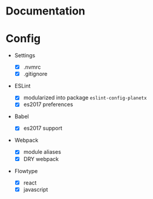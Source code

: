 # Documentation

# Config
- Settings
    - [x] .nvmrc 
    - [x] .gitignore
    <!--- [ ] settings.production.json :: meteor server settings-->
    <!--- [ ] settings.test.json :: meteor server settings-->
    
- ESLint
    - [x] modularized into package `eslint-config-planetx`
    - [x] es2017 preferences

- Babel
    - [x] es2017 support

- Webpack
    - [x] module aliases
    - [x] DRY webpack

- Flowtype
    - [x] react
    - [x] javascript
